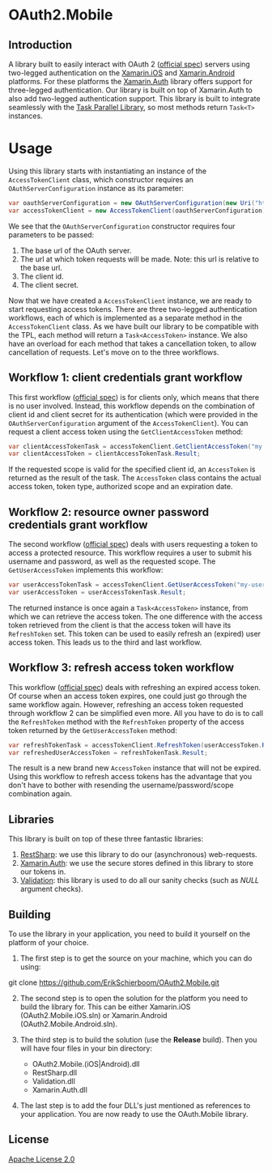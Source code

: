 # OAuth2.Mobile

## Introduction

A library built to easily interact with OAuth 2 ([official spec](http://tools.ietf.org/html/rfc6749)) servers using two-legged authentication on the [Xamarin.iOS](http://xamarin.com/ios) and [Xamarin.Android](http://xamarin.com/monoforandroid) platforms. For these platforms the [Xamarin.Auth](https://github.com/xamarin/Xamarin.Auth) library offers support for three-legged authentication. Our library is built on top of Xamarin.Auth to also add two-legged authentication support. This library is built to integrate seamlessly with the [Task Parallel Library](http://msdn.microsoft.com/en-us/library/dd460717.aspx), so most methods return `Task<T>` instances.

# Usage

Using this library starts with instantiating an instance of the `AccessTokenClient` class, which constructor requires an `OAuthServerConfiguration` instance as its parameter:

```c#
var oauthServerConfiguration = new OAuthServerConfiguration(new Uri("https://my-oauthserver.com"), new Uri("/tokens", UriKind.Relative), "my client id", "my client secret");
var accessTokenClient = new AccessTokenClient(oauthServerConfiguration);
``` 

We see that the `OAuthServerConfiguration` constructor requires four parameters to be passed:

1. The base url of the OAuth server.
2. The url at which token requests will be made. Note: this url is relative to the base url.
3. The client id.
4. The client secret.

Now that we have created a `AccessTokenClient` instance, we are ready to start requesting access tokens. There are three two-legged authentication workflows, each of which is implemented as a separate method in the `AccessTokenClient` class. As we have built our library to be compatible with the TPL, each method will return a `Task<AccessToken>` instance. We also have an overload for each method that takes a cancellation token, to allow cancellation of requests. Let's move on to the three workflows.

## Workflow 1: client credentials grant workflow
This first workflow ([official spec](http://tools.ietf.org/html/rfc6749#section-4.4)) is for clients only, which means that there is no user involved. Instead, this workflow depends on the combination of client id and client secret for its authentication (which were provided in the `OAuthServerConfiguration` argument of the `AccessTokenClient`). You can request a client access token using the `GetClientAccessToken` method:

```c#
var clientAccessTokenTask = accessTokenClient.GetClientAccessToken("my client scope");
var clientAccessToken = clientAccessTokenTask.Result;
``` 

If the requested scope is valid for the specified client id, an `AccessToken` is returned as the result of the task. The `AccessToken` class contains the actual access token, token type, authorized scope and an expiration date.

## Workflow 2: resource owner password credentials grant workflow
The second workflow ([official spec](http://tools.ietf.org/html/rfc6749#section-4.3)) deals with users requesting a token to access a protected resource. This workflow requires a user to submit his username and password, as well as the requested scope. The `GetUserAccessToken` implements this workflow:

```c#
var userAccessTokenTask = accessTokenClient.GetUserAccessToken("my-username", "my password", "my user scope");
var userAccessToken = userAccessTokenTask.Result;
```
    
The returned instance is once again a `Task<AccessToken>` instance, from which we can retrieve the access token. The one difference with the access token retrieved from the client is that the access token will have its  `RefreshToken` set. This token can be used to easily refresh an (expired) user access token. This leads us to the third and last workflow.

## Workflow 3: refresh access token workflow
This workflow ([official spec](http://tools.ietf.org/html/rfc6749#section-6)) deals with refreshing an expired access token. Of course when an access token expires, one could just go through the same workflow again. However, refreshing an access token requested through workflow 2 can be simplified even more. All you have to do is to call the `RefreshToken` method with the `RefreshToken` property of the access token returned by the `GetUserAccessToken` method:

```c#
var refreshTokenTask = accessTokenClient.RefreshToken(userAccessToken.RefreshToken);
var refreshedUserAccessToken = refreshTokenTask.Result;
```

The result is a new brand new `AccessToken` instance that will not be expired. Using this workflow to refresh access tokens has the advantage that you don't have to bother with resending the username/password/scope combination again.

## Libraries

This library is built on top of these three fantastic libraries:

1. [RestSharp](http://restsharp.org/): we use this library to do our (asynchronous) web-requests.
2. [Xamarin.Auth](https://github.com/xamarin/Xamarin.Auth): we use the secure stores defined in this library to store our tokens in.
3. [Validation](https://github.com/AArnott/Validation): this library is used to do all our sanity checks (such as _NULL_ argument checks).

## Building

To use the library in your application, you need to build it yourself on the platform of your choice. 

1. The first step is to get the source on your machine, which you can do using:

git clone https://github.com/ErikSchierboom/OAuth2.Mobile.git

2. The second step is to open the solution for the platform you need to build the library for. This can be either Xamarin.iOS (OAuth2.Mobile.iOS.sln) or Xamarin.Android (OAuth2.Mobile.Android.sln). 

3. The third step is to build the solution (use the **Release** build). Then you will have four files in your bin directory:
    * OAuth2.Mobile.(iOS|Android).dll
    * RestSharp.dll
    * Validation.dll
    * Xamarin.Auth.dll

4. The last step is to add the four DLL's just mentioned as references to your application. You are now ready to use the OAuth.Mobile library.

## License
[Apache License 2.0](LICENSE.md)
